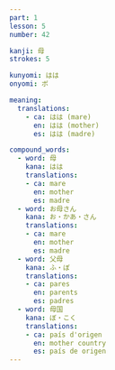 ```yaml
---
part: 1
lesson: 5
number: 42

kanji: 母
strokes: 5

kunyomi: はは
onyomi: ボ

meaning:
  translations:
    - ca: はは (mare)
      en: はは (mother)
      es: はは (madre)

compound_words:
  - word: 母
    kana: はは
    translations:
    - ca: mare
      en: mother
      es: madre
  - word: お母さん
    kana: お・かあ・さん
    translations:
    - ca: mare
      en: mother
      es: madre
  - word: 父母
    kana: ふ・ぼ
    translations:
    - ca: pares
      en: parents
      es: padres
  - word: 母国
    kana: ぼ・こく
    translations:
    - ca: país d'origen
      en: mother country
      es: país de origen
---
```

